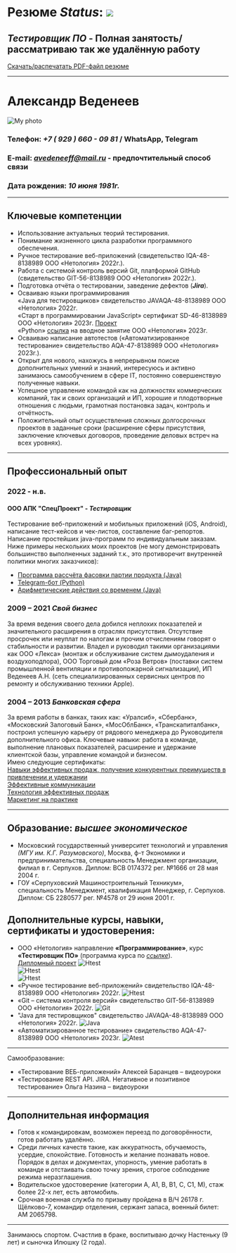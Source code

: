 # **Резюме** _Status_: ![](https://github.com/SKS81/Resume/blob/main/resources/myphoto/Bage.PNG)
## **_Тестировщик ПО_** - Полная занятость/рассматриваю так же удалённую работу
[Скачать/распечатать PDF-файл резюме](https://github.com/SKS81/Resume/blob/main/resources/ANVedeneev.pdf)
***
# Александр Веденеев
![My photo](https://github.com/SKS81/Resume/blob/main/resources/myphoto/Myphoto.jpg "Александр Веденеев")

### Телефон: ***+7 ( 929 ) 660 - 09 81*** / WhatsApp, Telegram
### E-mail: ***avedeneeff@mail.ru*** - предпочтительный способ связи
### Дата рождения: ***10 июня 1981г.***
***
## **Ключевые компетенции**
- Использование актуальных теорий тестирования.  
- Понимание жизненного цикла разработки программного обеспечения.
- Ручное тестирование веб-приложений (свидетельство IQA-48-8138989 ООО «Нетология» 2022г.).
- Работа с системой контроль версий Git, платформой GitHub (свидетельство GIT-56-8138989 ООО «Нетология» 2022г.).
- Подготовка отчёта о тестировании, заведение дефектов (**_Jira_**).
- Осваиваю языки программирования  
«Java для тестировщиков» свидетельство JAVAQA-48-8138989 ООО «Нетология» 2022г.  
«Старт в программировании JavaScript» сертификат SD-46-8138989 ООО «Нетология» 2023г. [Проект](https://github.com/SKS81/Diplom_JS)  
«Python» [ссылка](https://github.com/SKS81/FirstPython) на вводное занятие ООО «Нетология» 2023г.
- Осваиваю написание автотестов («Автоматизированное тестирование» свидетельство AQA-47-8138989 ООО «Нетология» 2023г.).
- Открыт для нового, нахожусь в непрерывном поиске дополнительных умений и знаний, интересуюсь и активно занимаюсь самообучением в сфере IT, постоянно совершенствую полученные навыки.
- Успешное управление командой как на должностях коммерческих компаний, так и своих организаций и ИП, хорошие и плодотворные отношения с людьми, грамотная постановка задач, контроль и отчётность.
- Положительный опыт осуществления сложных долгосрочных проектов в заданные сроки (расширение сферы присутствия, заключение ключевых договоров, проведение деловых встреч на всех уровнях).
***
## **Профессиональный опыт**

### 2022 - н.в.
#### **ООО АПК "СпецПроект"** - _Тестировщик_
Тестирование веб-приложений и мобильных приложений (iOS, Android), написание тест-кейсов и чек-листов, составление баг-репортов. Написание простейших java-программ по индивидуальным заказам. Ниже примеры нескольких моих проектов (не могу демонстрировать большинство выполненных заданий т.к., это противоречит внутренней политики многих заказчиков):
- [Программа раcсчёта фасовки партии продукта (Java)](https://github.com/SKS81/PalletTime)
- [Telegram-бот (Python)](https://github.com/SKS81/TelegramBot)  
- [Арифметические действия со временем (Java)](https://github.com/SKS81/TimeCalc)
### 2009 – 2021 **_Свой бизнес_**
За время ведения своего дела добился неплохих показателей и значительного расширения в отраслях присутствия. Отсутствие просрочек или неуплат по налогам и прочим отчислениям говорят о стабильности и развитии. Владел и руководил такими организациями как ООО «Лекса» (монтаж и обслуживание систем дымоудаления и воздухоподпора), ООО Торговый дом «Роза Ветров» (поставки систем промышленной вентиляции и противопожарной сигнализации), ИП Веденеев А.Н. (сеть специализированных сервисных центров по ремонту и обслуживанию техники Apple).
### 2004 – 2013 **_Банковская сфера_**
За время работы в банках, таких как: «Уралсиб», «Сбербанк», «Московский Залоговый Банк», «МосОблБанк», «Транскапиталбанк», построил успешную карьеру от рядового менеджера до Руководителя дополнительного офиса. Ключевые навыки: работа в команде, выполнение плановых показателей, расширение и удержание клиентской базы, управление командой и бизнесом.  
Имею следующие сертификаты:  
[Навыки эффективных продаж, получение конкурентных преимуществ в привлечении и удержании](https://github.com/SKS81/Resume/blob/main/resources/bank/AlfaCons.jpg)  
[Эффективные коммуникации](https://github.com/SKS81/Resume/blob/main/resources/bank/TransCap.jpg)  
[Технология эффективных продаж](https://github.com/SKS81/Resume/blob/main/resources/bank/RBK_1.jpg)  
[Маркетинг на практике](https://github.com/SKS81/Resume/blob/main/resources/bank/RBK_2.jpg)  
***
## **Образование:** **_высшее экономическое_**
- Московский государственный университет технологий и управления _(МГУ им. К.Г. Разумовского)_, Москва, ф-т Экономики и предпринимательства, специальность Менеджмент организации, филиал в г. Серпухов. Диплом: ВСВ 0174372 рег. №1666 от 28 мая 2004 г.
- ГОУ «Серпуховский Машиностроительный Техникум», специальность Менеджмент, квалификация Менеджер, г. Серпухов. Диплом: СБ 2280577 рег. №4578 от 29 июня 2001 г.
## Дополнительные курсы, навыки, сертификаты и удостоверения:
- ООО «Нетология» направление **«Программирование»**, курс **«Тестировщик ПО»** (программа курса по [_ссылке_](https://netology.ru/programs/qa)).  
[Дипломный проект](https://github.com/SKS81/DiplomProject)
![Htest](https://github.com/SKS81/Resume/blob/main/resources/sertificate/DipList.jpg?raw=true "Диплом ПП 12353")  
![Htest](https://github.com/SKS81/Resume/blob/main/resources/sertificate/DipPril.jpg?raw=true "Приложение ПР 8320")  
![Htest](https://github.com/SKS81/Resume/blob/main/resources/sertificate/SvDiplomQA.JPG?raw=true "Свидетельство QA-48-8138989")
- «Ручное тестирование веб-приложений» свидетельство IQA-48-8138989 ООО «Нетология» 2022г.
![Htest](https://github.com/SKS81/Resume/blob/main/resources/sertificate/Svht.JPG?raw=true "Свидетельство IQA-48-8138989")
- «Git – система контроля версий» свидетельство GIT-56-8138989 ООО «Нетология» 2022г.
![Git](https://github.com/SKS81/Resume/blob/main/resources/sertificate/SvGit.JPG?raw=true "Свидетельство GIT-56-8138989")
- "Java для тестировщиков" свидетельство JAVAQA-48-8138989 ООО «Нетология» 2022г.
![Java](https://github.com/SKS81/Resume/blob/main/resources/sertificate/Svjava.JPG?raw=true "Свидетельство JAVAQA-48-8138989")
- «Автоматизированное тестирование» свидетельство AQA-47-8138989 ООО «Нетология» 2023г.
![Atest](https://github.com/SKS81/Resume/blob/main/resources/sertificate/SvAt.jpg?raw=true "Свидетельство AQA-47-8138989")
---
Самообразование:
- «Тестирование ВЕБ-приложений» Алексей Баранцев – видеоуроки
- «Тестирование REST API. JIRA. Негативное и позитивное тестирование» Ольга Назина – видеоуроки
***
## **Дополнительная информация**
- Готов к командировкам, возможен переезд по договорённости, готов работать удалённо.
- Среди личных качеств такие, как аккуратность, обучаемость, усердие, спокойствие. Готовность и желание познавать новое. Порядок в делах и документах, упорность, умение работать в команде и отстаивать свою точку зрения, строгое соблюдение режима неразглашения.
- Водительское удостоверение (категории А, А1, В, В1, С, С1, М), стаж более 22-х лет, есть автомобиль.
- Срочная военная служба по призыву пройдена в В/Ч 26178 г. Щёлково-7, командир отделения, сержант запаса, военный билет: АМ 2065798.
***
Занимаюсь спортом. Счастлив в браке, воспитываю дочку Настеньку (9 лет) и сыночка Илюшку (2 года).
